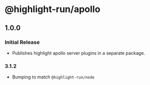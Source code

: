 # @highlight-run/apollo

## 1.0.0

### Initial Release

-   Publishes highlight apollo server plugins in a separate package.

### 3.1.2

- Bumping to match `@highlight-run/node`
